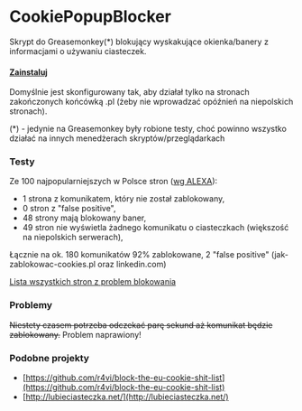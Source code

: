 CookiePopupBlocker
==================

Skrypt do Greasemonkey(*) blokujący wyskakujące okienka/banery z informacjami o używaniu ciasteczek.

[](https://docs.google.com/spreadsheet/ccc?key=0AgtalLhlHdWqdEljOTBWa2JhMmF2ei1ZZWxmVU5IZFE&usp=sharing)

#### [Zainstaluj](http://goo.gl/FMexU) ####

Domyślnie jest skonfigurowany tak, aby działał tylko na stronach zakończonych końcówką .pl (żeby nie wprowadzać opóźnień na niepolskich stronach). 

(*) - jedynie na Greasemonkey były robione testy, choć powinno wszystko działać na innych menedżerach skryptów/przeglądarkach

### Testy ###
Ze 100 najpopularniejszych w Polsce stron ([wg ALEXA](http://e-spec.pl/najpoularniejsze-polskie-strony-www)):

 - 1 strona z komunikatem, który nie został zablokowany,
 - 0 stron z "false positive",
 - 48 strony mają blokowany baner,
 - 49 stron nie wyświetla żadnego komunikatu o ciasteczkach (większość na niepolskich serwerach),

Łącznie na ok. 180 komunikatów 92% zablokowane, 2 "false positive" (jak-zablokowac-cookies.pl oraz linkedin.com)

[Lista wszystkich stron z problem blokowania](https://github.com/piotrex/CookiePopupBlocker/blob/master/tests.md)

### Problemy ###
<del>Niestety czasem potrzeba odczekać parę sekund aż komunikat będzie zablokowany.</del>
Problem naprawiony!

### Podobne projekty ###
- [https://github.com/r4vi/block-the-eu-cookie-shit-list](https://github.com/r4vi/block-the-eu-cookie-shit-list)
- [http://lubieciasteczka.net/](http://lubieciasteczka.net/)


